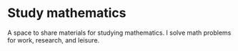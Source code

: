 # Study mathematics
A space to share materials for studying mathematics. I solve math problems for work, research, and leisure. 
